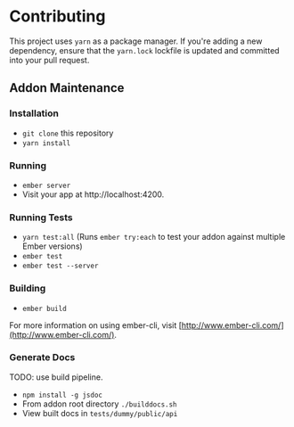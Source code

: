# Contributing

This project uses `yarn` as a package manager. If you're adding a new dependency, ensure that the `yarn.lock` lockfile is updated and committed into your pull request.

## Addon Maintenance

### Installation

* `git clone` this repository
* `yarn install`

### Running

* `ember server`
* Visit your app at http://localhost:4200.

### Running Tests

* `yarn test:all` (Runs `ember try:each` to test your addon against multiple Ember versions)
* `ember test`
* `ember test --server`

### Building

* `ember build`

For more information on using ember-cli, visit [http://www.ember-cli.com/](http://www.ember-cli.com/).

### Generate Docs

TODO: use build pipeline.
* `npm install -g jsdoc`
* From addon root directory `./builddocs.sh`
* View built docs in `tests/dummy/public/api`


